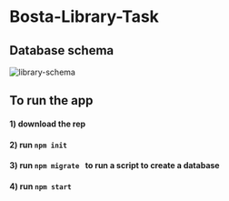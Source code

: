 # Bosta-Library-Task

## Database schema
![library-schema](https://github.com/malakmaurice/Bosta-Library-Task/assets/43122053/0041ab1e-bf7f-4d15-bb9e-4f2884ae32a4)

## To run the app
#### 1) download the rep
#### 2) run `npm init` 
#### 3) run `npm migrate ` to run a script to create a database
#### 4) run `npm start` 
